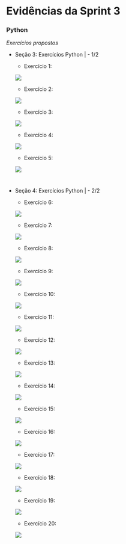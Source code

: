 #
# Evidências da Sprint 3

### Python

*Exercícios propostos*

* Seção 3: Exercícios Python | - 1/2

  - Exercício 1: 
  
  ![](https://github.com/catarwnalud/pbCompass/blob/master/sprint_3/evidencias/py1e1parte1.png)

  - Exercício 2: 
  
  ![](https://github.com/catarwnalud/pbCompass/blob/master/sprint_3/evidencias/py1e2parte1.png)

  - Exercício 3: 
  
  ![](https://github.com/catarwnalud/pbCompass/blob/master/sprint_3/evidencias/py1e3parte1.png)

  - Exercício 4:
  
  ![](https://github.com/catarwnalud/pbCompass/blob/master/sprint_3/evidencias/py1e4parte1.png)

  - Exercício 5: 
  
  ![](https://github.com/catarwnalud/pbCompass/blob/master/sprint_3/evidencias/py1e5parte1.png)

# 

* Seção 4: Exercícios Python | - 2/2

  - Exercício 6: 
  
  ![](https://github.com/catarwnalud/pbCompass/blob/master/sprint_3/evidencias/py1e6parte2.png)

  - Exercício 7: 
  
  ![](https://github.com/catarwnalud/pbCompass/blob/master/sprint_3/evidencias/py1e7parte2.png)

  - Exercício 8: 
  
  ![](https://github.com/catarwnalud/pbCompass/blob/master/sprint_3/evidencias/py1e8parte2.png)

  - Exercício 9: 
  
  ![](https://github.com/catarwnalud/pbCompass/blob/master/sprint_3/evidencias/py1e9parte2.png)

  - Exercício 10: 
  
  ![](https://github.com/catarwnalud/pbCompass/blob/master/sprint_3/evidencias/py1e10parte2.png)

  - Exercício 11: 
  
  ![](https://github.com/catarwnalud/pbCompass/blob/master/sprint_3/evidencias/py1e11parte2.png)

  - Exercício 12: 
  
  ![](https://github.com/catarwnalud/pbCompass/blob/master/sprint_3/evidencias/py1e12parte2.png)  
  
  - Exercício 13: 
  
  ![](https://github.com/catarwnalud/pbCompass/blob/master/sprint_3/evidencias/py1e13parte2.png)

  - Exercício 14: 
  
  ![](https://github.com/catarwnalud/pbCompass/blob/master/sprint_3/evidencias/py1e14parte2.png)
  
  - Exercício 15: 
  
  ![](https://github.com/catarwnalud/pbCompass/blob/master/sprint_3/evidencias/py1e15parte2.png)
  
  - Exercício 16: 
  
  ![](https://github.com/catarwnalud/pbCompass/blob/master/sprint_3/evidencias/py1e16parte2.png)

   - Exercício 17: 
  
  ![](https://github.com/catarwnalud/pbCompass/blob/master/sprint_3/evidencias/py1e17parte2.png)

   - Exercício 18: 
  
  ![](https://github.com/catarwnalud/pbCompass/blob/master/sprint_3/evidencias/py1e18parte2.png)
  
  - Exercício 19: 
  
  ![](#)
  
  - Exercício 20: 
  
  ![](#)

#
